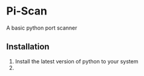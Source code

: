 # Pi-Scan

A basic python port scanner

## Installation
1. Install the latest version of python to your system
2. 

